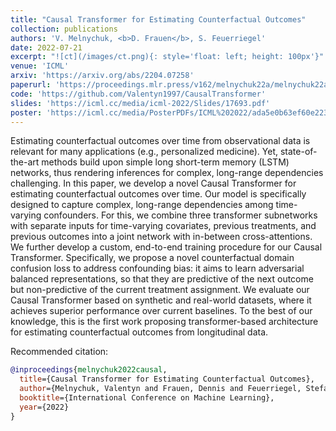 ```yaml
---
title: "Causal Transformer for Estimating Counterfactual Outcomes"
collection: publications
authors: 'V. Melnychuk, <b>D. Frauen</b>, S. Feuerriegel'
date: 2022-07-21
excerpt: "![ct](/images/ct.png){: style='float: left; height: 100px'}"
venue: 'ICML'
arxiv: 'https://arxiv.org/abs/2204.07258'
paperurl: 'https://proceedings.mlr.press/v162/melnychuk22a/melnychuk22a.pdf'
code: 'https://github.com/Valentyn1997/CausalTransformer'
slides: 'https://icml.cc/media/icml-2022/Slides/17693.pdf'
poster: 'https://icml.cc/media/PosterPDFs/ICML%202022/ada5e0b63ef60e2239fa8abdd4aa2f8e.png?t=1657902801.7339456'
---
```


Estimating counterfactual outcomes over time from observational data is relevant for many applications (e.g., personalized medicine). Yet, state-of-the-art methods build upon simple long short-term memory (LSTM) networks, thus rendering inferences for complex, long-range dependencies challenging. In this paper, we develop a novel Causal Transformer for estimating counterfactual outcomes over time. Our model is specifically designed to capture complex, long-range dependencies among time-varying confounders. For this, we combine three transformer subnetworks with separate inputs for time-varying covariates, previous treatments, and previous outcomes into a joint network with in-between cross-attentions. We further develop a custom, end-to-end training procedure for our Causal Transformer. Specifically, we propose a novel counterfactual domain confusion loss to address confounding bias: it aims to learn adversarial balanced representations, so that they are predictive of the next outcome but non-predictive of the current treatment assignment. We evaluate our Causal Transformer based on synthetic and real-world datasets, where it achieves superior performance over current baselines. To the best of our knowledge, this is the first work proposing transformer-based architecture for estimating counterfactual outcomes from longitudinal data.

Recommended citation: 
```bibtex
@inproceedings{melnychuk2022causal,
  title={Causal Transformer for Estimating Counterfactual Outcomes},
  author={Melnychuk, Valentyn and Frauen, Dennis and Feuerriegel, Stefan},
  booktitle={International Conference on Machine Learning},
  year={2022}
}
```
